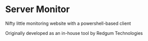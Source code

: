# Server Monitor

Nifty little monitoring website with a powershell-based client

Originally developed as an in-house tool by Redgum Technologies

